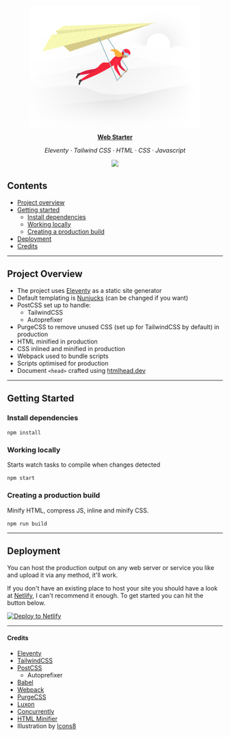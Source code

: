 <p align="center">
	<img src="/src/static/sample.png" alt="Getting off the ground" width="400" align="center" />
</p>

<p align="center"><a href="https://webstarter.chriscollins.me"><strong>Web Starter</strong></a></p>

<p align="center"><em>Eleventy · Tailwind CSS · HTML · CSS · Javascript</em></p>

<p align="center"><a href="https://app.netlify.com/sites/webstarter/deploys"><img src="https://api.netlify.com/api/v1/badges/27819fce-1c2b-4f30-ab30-5c0769f9734e/deploy-status"></a></p>

## Contents 

- [Project overview](#project-overview)
- [Getting started](#getting-started)
	- [Install dependencies](#install-dependencies)
	- [Working locally](#working-locally)
	- [Creating a production build](#creating-a-production-build)
- [Deployment](#deployment)
- [Credits](#credits)

---

## Project Overview 

- The project uses [Eleventy](https://11ty.io) as a static site generator
- Default templating is [Nunjucks](https://mozilla.github.io/nunjucks/) (can be changed if you want)
- PostCSS set up to handle:
	- TailwindCSS
	- Autoprefixer 
- PurgeCSS to remove unused CSS (set up for TailwindCSS by default) in production
- HTML minified in production
- CSS inlined and minified in production
- Webpack used to bundle scripts
- Scripts optimised for production
- Document `<head>` crafted using [htmlhead.dev](https://htmlhead.dev)

---

## Getting Started

### Install dependencies

```
npm install
```

### Working locally
Starts watch tasks to compile when changes detected

```
npm start
```

### Creating a production build 
Minify HTML, compress JS, inline and minify CSS.

``` 
npm run build
```

---

## Deployment 

You can host the production output on any web server or service you like and upload it via any method, it'll work. 

If you don't have an existing place to host your site you should have a look at [Netlify](https://www.netlify.com), I can't recommend it enough. To get started you can hit the button below.

[![Deploy to Netlify](https://www.netlify.com/img/deploy/button.svg)](https://app.netlify.com/start/deploy?repository=https://github.com/chrisssycollins/web-starter)

---

#### Credits 

- [Eleventy](https://11ty.io)
- [TailwindCSS](https://tailwindcss.com/)
- [PostCSS](https://github.com/postcss)
	- Autoprefixer
- [Babel](https://babeljs.io/)
- [Webpack](https://webpack.js.org/)
- [PurgeCSS](https://github.com/FullHuman/purgecss)
- [Luxon](https://moment.github.io/luxon/)
- [Concurrently](https://www.npmjs.com/package/concurrently)
- [HTML Minifier](https://www.npmjs.com/package/html-minifier)
- Illustration by [Icons8](https://icons8.com/ouch/illustration/fogg-message-sent)
